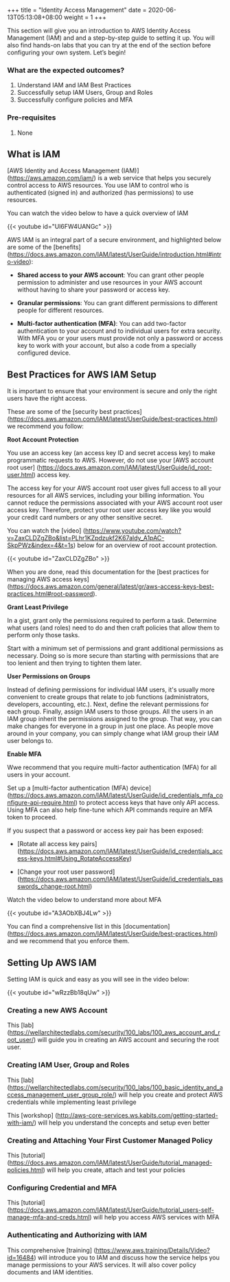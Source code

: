 +++
title = "Identity Access Management"
date =  2020-06-13T05:13:08+08:00
weight = 1
+++

This section will give you an introduction to AWS Identity Access Management (IAM) and and a step-by-step guide to setting it up. You will also find hands-on labs that you can try at the end of the section before configuring your own system. Let’s begin!

### What are the expected outcomes?

1. Understand IAM and IAM Best Practices
2. Successfully setup IAM Users, Group and Roles
3. Successfully configure policies and MFA

### Pre-requisites

1. None

## What is IAM

[AWS Identity and Access Management (IAM)] (https://aws.amazon.com/iam/) is a web service that helps you securely control access to AWS resources. You use IAM to control who is authenticated (signed in) and authorized (has permissions) to use resources.

You can watch the video below to have a quick overview of IAM

{{< youtube id="Ul6FW4UANGc" >}}


AWS IAM is an integral part of a secure environment, and highlighted below are some of the [benefits] (https://docs.aws.amazon.com/IAM/latest/UserGuide/introduction.html#intro-video):

* **Shared access to your AWS account**: You can grant other people permission to administer and use resources in your AWS account without having to share your password or access key.

* **Granular permissions**: You can grant different permissions to different people for different resources. 

* **Multi-factor authentication (MFA)**: You can add two-factor authentication to your account and to individual users for extra security. With MFA you or your users must provide not only a password or access key to work with your account, but also a code from a specially configured device.

## Best Practices for AWS IAM Setup

It is important to ensure that your environment is secure and only the right users have the right access.

These are some of the [security best practices] (https://docs.aws.amazon.com/IAM/latest/UserGuide/best-practices.html) we recommend you follow:

**Root Account Protection**

You use an access key (an access key ID and secret access key) to make programmatic requests to AWS. However, do not use your [AWS account root user] (https://docs.aws.amazon.com/IAM/latest/UserGuide/id_root-user.html) access key. 

The access key for your AWS account root user gives full access to all your resources for all AWS services, including your billing information. You cannot reduce the permissions associated with your AWS account root user access key.
Therefore, protect your root user access key like you would your credit card numbers or any other sensitive secret.

You can watch the [video] (https://www.youtube.com/watch?v=ZaxCLDZgZBo&list=PLhr1KZpdzukf2K67aldy_A1pAC-SkpPWz&index=4&t=1s) below for an overview of root account protection.

{{< youtube id="ZaxCLDZgZBo" >}}

When you are done, read this documentation for the [best practices for managing AWS access keys] (https://docs.aws.amazon.com/general/latest/gr/aws-access-keys-best-practices.html#root-password). 

**Grant Least Privilege**

In a gist, grant only the permissions required to perform a task. Determine what users (and roles) need to do and then craft policies that allow them to perform only those tasks.

Start with a minimum set of permissions and grant additional permissions as necessary. Doing so is more secure than starting with permissions that are too lenient and then trying to tighten them later.

**User Permissions on Groups**

Instead of defining permissions for individual IAM users, it's usually more convenient to create groups that relate to job functions (administrators, developers, accounting, etc.). Next, define the relevant permissions for each group. Finally, assign IAM users to those groups. All the users in an IAM group inherit the permissions assigned to the group. That way, you can make changes for everyone in a group in just one place. As people move around in your company, you can simply change what IAM group their IAM user belongs to.

**Enable MFA**

Wwe recommend that you require multi-factor authentication (MFA) for all users in your account. 

Set up a [multi-factor authentication (MFA) device] (https://docs.aws.amazon.com/IAM/latest/UserGuide/id_credentials_mfa_configure-api-require.html) to protect access keys that have only API access. Using MFA can also help fine-tune which API commands require an MFA token to proceed.

If you suspect that a password or access key pair has been exposed:

* [Rotate all access key pairs] (https://docs.aws.amazon.com/IAM/latest/UserGuide/id_credentials_access-keys.html#Using_RotateAccessKey)

* [Change your root user password] (https://docs.aws.amazon.com/IAM/latest/UserGuide/id_credentials_passwords_change-root.html)

Watch the video below to understand more about MFA

{{< youtube id="A3AObXBJ4Lw" >}}

You can find a comprehensive list in this [documentation]
(https://docs.aws.amazon.com/IAM/latest/UserGuide/best-practices.html) and we recommend that you enforce them.

## Setting Up AWS IAM

Setting IAM is quick and easy as you will see in the video below:

{{< youtube id="wRzzBb18qUw" >}}

### Creating a new AWS Account 

This [lab] (https://wellarchitectedlabs.com/security/100_labs/100_aws_account_and_root_user/) will guide you in creating an AWS account and securing the root user.

### Creating IAM User, Group and Roles 

This [lab] (https://wellarchitectedlabs.com/security/100_labs/100_basic_identity_and_access_management_user_group_role/) will help you create and protect AWS credentials while implementing least privilege

This [workshop] (http://aws-core-services.ws.kabits.com/getting-started-with-iam/) will help you understand the concepts and setup even better

### Creating and Attaching Your First Customer Managed Policy 

This [tutorial] (https://docs.aws.amazon.com/IAM/latest/UserGuide/tutorial_managed-policies.html) will help you create, attach and test your policies

### Configuring Credential and MFA 

This [tutorial] (https://docs.aws.amazon.com/IAM/latest/UserGuide/tutorial_users-self-manage-mfa-and-creds.html) will help you access AWS services with MFA

### Authenticating and Authorizing with IAM

This comprehensive [training] (https://www.aws.training/Details/Video?id=16484) will introduce you to IAM and discuss how the service helps you manage permissions to your AWS services. It will also cover policy documents and IAM identities.
